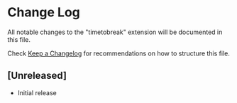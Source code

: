 # Change Log

All notable changes to the "timetobreak" extension will be documented in this file.

Check [Keep a Changelog](http://keepachangelog.com/) for recommendations on how to structure this file.

## [Unreleased]

- Initial release